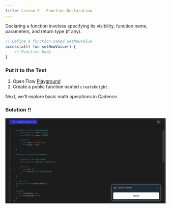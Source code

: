 ```yaml
---
title: Lesson 9 - Function Declaration
---
```


Declaring a function involves specifying its visibility, function name, parameters, and return type (if any).

```jsx
// Define a function named setNewValue
access(all) fun setNewValue() {
    // Function body
}
```

### Put it to the Test

1. Open Flow [Playground](https://play.flow.com/)
2. Create a public function named `createKnight`.

Next, we’ll explore basic math operations in Cadence.

### Solution !!

![Alt text](image-7.png)
